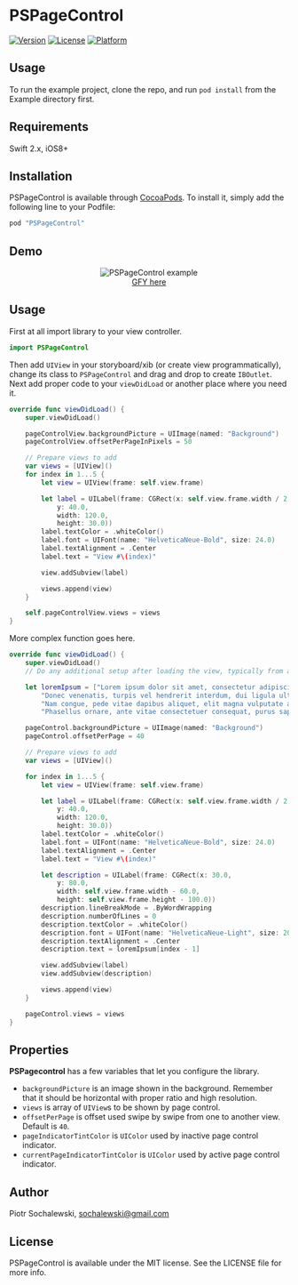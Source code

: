 # PSPageControl

[![Version](https://img.shields.io/cocoapods/v/PSPageControl.svg?style=flat)](http://cocoapods.org/pods/PSPageControl)
[![License](https://img.shields.io/cocoapods/l/PSPageControl.svg?style=flat)](http://cocoapods.org/pods/PSPageControl)
[![Platform](https://img.shields.io/cocoapods/p/PSPageControl.svg?style=flat)](http://cocoapods.org/pods/PSPageControl)

## Usage

To run the example project, clone the repo, and run `pod install` from the Example directory first.

## Requirements

Swift 2.x, iOS8+

## Installation

PSPageControl is available through [CocoaPods](http://cocoapods.org). To install
it, simply add the following line to your Podfile:

```ruby
pod "PSPageControl"
```

## Demo
<p align="center">
<img src="http://i.imgur.com/pERmajx.gif" alt="PSPageControl example"><br />
<a href="http://gfycat.com/IllinformedDismalEland" target="_blank">GFY here</a>
</p>

## Usage
First at all import library to your view controller.
```swift
import PSPageControl
```

Then add `UIView` in your storyboard/xib (or create view programmatically), change its class to `PSPageControl` and drag and drop to create `IBOutlet`. Next add proper code to your `viewDidLoad` or another place where you need it.
```swift
override func viewDidLoad() {
    super.viewDidLoad()

    pageControlView.backgroundPicture = UIImage(named: "Background")
    pageControlView.offsetPerPageInPixels = 50

    // Prepare views to add
    var views = [UIView]()
    for index in 1...5 {
        let view = UIView(frame: self.view.frame)

        let label = UILabel(frame: CGRect(x: self.view.frame.width / 2.0 - 60.0,
            y: 40.0,
            width: 120.0,
            height: 30.0))
        label.textColor = .whiteColor()
        label.font = UIFont(name: "HelveticaNeue-Bold", size: 24.0)
        label.textAlignment = .Center
        label.text = "View #\(index)"

        view.addSubview(label)

        views.append(view)
    }

    self.pageControlView.views = views
}
```

More complex function goes here.
```swift
override func viewDidLoad() {
    super.viewDidLoad()
    // Do any additional setup after loading the view, typically from a nib.

    let loremIpsum = ["Lorem ipsum dolor sit amet, consectetur adipiscing elit. Proin nibh augue, suscipit a, scelerisque sed, lacinia in, mi. Cras vel lorem. Etiam pellentesque aliquet tellus. Phasellus pharetra nulla ac diam. Quisque semper justo at risus.",
        "Donec venenatis, turpis vel hendrerit interdum, dui ligula ultricies purus, sed posuere libero dui id orci.",
        "Nam congue, pede vitae dapibus aliquet, elit magna vulputate arcu, vel tempus metus leo non est. Etiam sit amet lectus quis est congue mollis. Phasellus congue lacus eget neque.",
        "Phasellus ornare, ante vitae consectetuer consequat, purus sapien ultricies dolor, et mollis pede metus eget nisi. Praesent sodales velit quis augue.", "Cras suscipit, urna at aliquam rhoncus, urna quam viverra nisi, in interdum massa nibh nec erat."]

    pageControl.backgroundPicture = UIImage(named: "Background")
    pageControl.offsetPerPage = 40

    // Prepare views to add
    var views = [UIView]()

    for index in 1...5 {
        let view = UIView(frame: self.view.frame)

        let label = UILabel(frame: CGRect(x: self.view.frame.width / 2.0 - 60.0,
            y: 40.0,
            width: 120.0,
            height: 30.0))
        label.textColor = .whiteColor()
        label.font = UIFont(name: "HelveticaNeue-Bold", size: 24.0)
        label.textAlignment = .Center
        label.text = "View #\(index)"

        let description = UILabel(frame: CGRect(x: 30.0,
            y: 80.0,
            width: self.view.frame.width - 60.0,
            height: self.view.frame.height - 100.0))
        description.lineBreakMode = .ByWordWrapping
        description.numberOfLines = 0
        description.textColor = .whiteColor()
        description.font = UIFont(name: "HelveticaNeue-Light", size: 20.0)
        description.textAlignment = .Center
        description.text = loremIpsum[index - 1]

        view.addSubview(label)
        view.addSubview(description)

        views.append(view)
    }

    pageControl.views = views
}
```

## Properties
**PSPagecontrol** has a few variables that let you configure the library.

* `backgroundPicture` is an image shown in the background. Remember that it should be horizontal with proper ratio and high resolution.
* `views` is array of `UIView`s to be shown by page control.
* `offsetPerPage` is offset used swipe by swipe from one to another view. Default is `40`.
* `pageIndicatorTintColor` is `UIColor` used by inactive page control indicator.
* `currentPageIndicatorTintColor` is `UIColor` used by active page control indicator.

## Author

Piotr Sochalewski, sochalewski@gmail.com

## License

PSPageControl is available under the MIT license. See the LICENSE file for more info.
